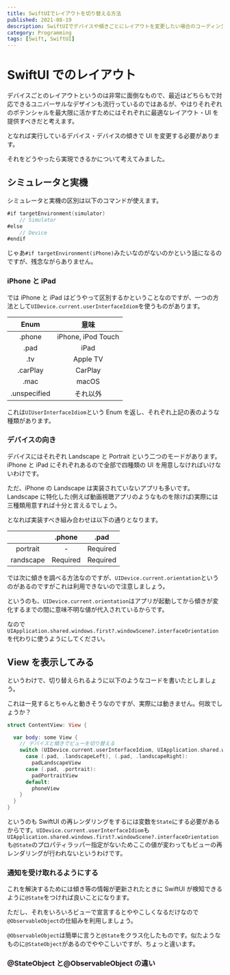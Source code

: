 ```yaml
---
title: SwiftUIでレイアウトを切り替える方法
published: 2021-08-19
description: SwiftUIでデバイスや傾きごとにレイアウトを変更したい場合のコーディングについて学びます
category: Programming
tags: [Swift, SwiftUI]
---
```


# SwiftUI でのレイアウト

デバイスごとのレイアウトというのは非常に面倒なもので、最近はどちらもで対応できるユニバーサルなデザインも流行っているのではあるが、やはりそれぞれのポテンシャルを最大限に活かすためにはそれぞれに最適なレイアウト・UI を提供すべきだと考えます。

となれば実行しているデバイス・デバイスの傾きで UI を変更する必要があります。

それをどうやったら実現できるかについて考えてみました。

## シミュレータと実機

シミュレータと実機の区別は以下のコマンドが使えます。

```swift
#if targetEnvironment(simulator)
    // Simulator
#else
    // Device
#endif
```

じゃあ`#if targetEnvironment(iPhone)`みたいなのがないのかという話になるのですが、残念ながらありません。

### iPhone と iPad

では iPhone と iPad はどうやって区別するかということなのですが、一つの方法として`UIDevice.current.userInterfaceIdiom`を使うものがあります。

|     Enum     |        意味        |
| :----------: | :----------------: |
|    .phone    | iPhone, iPod Touch |
|     .pad     |        iPad        |
|     .tv      |      Apple TV      |
|   .carPlay   |      CarPlay       |
|     .mac     |       macOS        |
| .unspecified |      それ以外      |

これは`UIUserInterfaceIdiom`という Enum を返し、それぞれ上記の表のような種類があります。

### デバイスの向き

デバイスにはそれぞれ Landscape と Portrait という二つのモードがあります。iPhone と iPad にそれぞれあるので全部で四種類の UI を用意しなければいけないわけです。

ただ、iPhone の Landscape は実装されていないアプリも多いです。Landscape に特化した(例えば動画視聴アプリのようなものを除けば)実際には三種類用意すれば十分と言えるでしょう。

となれば実装すべき組み合わせは以下の通りとなります。

|           |  .phone  |   .pad   |
| :-------: | :------: | :------: |
| portrait  |    -     | Required |
| randscape | Required | Required |

では次に傾きを調べる方法なのですが、`UIDevice.current.orientation`というのがあるのですがこれは利用できないので注意しましょう。

というのも、`UIDevice.current.orientation`はアプリが起動してから傾きが変化するまでの間に意味不明な値が代入されているからです。

なので`UIApplication.shared.windows.first?.windowScene?.interfaceOrientation`を代わりに使うようにしてください。

## View を表示してみる

というわけで、切り替えられるように以下のようなコードを書いたとしましょう。

これは一見するとちゃんと動きそうなのですが、実際には動きません。何故でしょうか？

```swift
struct ContentView: View {

  var body: some View {
    // デバイスと傾きでビューを切り替える
    switch (UIDevice.current.userInterfaceIdiom, UIApplication.shared.windows.first?.windowScene?.interfaceOrientation) {
      case (.pad, .landscapeLeft), (.pad, .landscapeRight):
        padLandscapeView
      case (.pad, .portrait):
        padPortraitView
      default:
        phoneView
    }
  }
}
```

というのも SwiftUI の再レンダリングをするには変数を`State`にする必要があるからです。`UIDevice.current.userInterfaceIdiom`も`UIApplication.shared.windows.first?.windowScene?.interfaceOrientation`も`@State`のプロパティラッパー指定がないためここの値が変わってもビューの再レンダリングが行われないというわけです。

### 通知を受け取れるようにする

これを解決するためには傾き等の情報が更新されたときに SwiftUI が検知できるように`@State`をつければ良いことになります。

ただし、それをいろいろビューで宣言するとややこしくなるだけなので`@ObservableObject`の仕組みを利用しましょう。

`@ObservableObject`は簡単に言うと`@State`をクラス化したものです。似たようなものに`@StateObject`があるのでややこしいですが、ちょっと違います。

### @StateObject と@ObservableObject の違い
